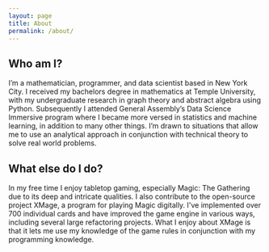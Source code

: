 ```yaml
---
layout: page
title: About
permalink: /about/
---
```

## Who am I?
I’m a mathematician, programmer, and data scientist based in New York City. I received my bachelors degree in mathematics at Temple University, with my undergraduate research in graph theory and abstract algebra using Python. Subsequently I attended General Assembly’s Data Science Immersive program where I became more versed in statistics and machine learning, in addition to many other things. I’m drawn to situations that allow me to use an analytical approach in conjunction with technical theory to solve real world problems.

## What else do I do?
In my free time I enjoy tabletop gaming, especially Magic: The Gathering due to its deep and intricate qualities. I also contribute to the open-source project XMage, a program for playing Magic digitally. I've implemented over 700 individual cards and have improved the game engine in various ways, including several large refactoring projects. What I enjoy about XMage is that it lets me use my knowledge of the game rules in conjunction with my programming knowledge.